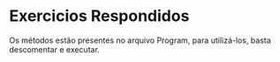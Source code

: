 # Exercicios Respondidos
Os métodos estão presentes no arquivo Program, para utilizá-los, basta descomentar e executar.
